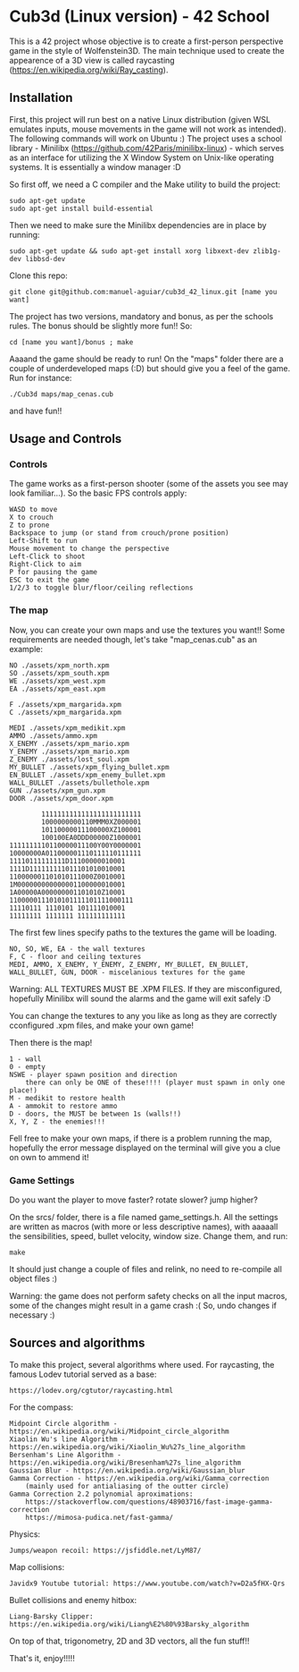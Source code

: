 # Cub3d (Linux version) - 42 School

This is a 42 project whose objective is to create a first-person perspective game in the style of Wolfenstein3D.
The main technique used to create the appearence of a 3D view is called raycasting (https://en.wikipedia.org/wiki/Ray_casting).

## Installation

First, this project will run best on a native Linux distribution (given WSL emulates inputs, mouse movements in the game will not work as intended).
The following commands will work on Ubuntu :)
The project uses a school library - Minilibx (https://github.com/42Paris/minilibx-linux) - which serves as an interface for utilizing the X Window System on Unix-like operating systems. It is essentially a window manager :D

So first off, we need a C compiler and the Make utility to build the project:

	sudo apt-get update
	sudo apt-get install build-essential

Then we need to make sure the Minilibx dependencies are in place by running:

	sudo apt-get update && sudo apt-get install xorg libxext-dev zlib1g-dev libbsd-dev

Clone this repo:

	git clone git@github.com:manuel-aguiar/cub3d_42_linux.git [name you want]

The project has two versions, mandatory and bonus, as per the schools rules.
The bonus should be slightly more fun!! So:

	cd [name you want]/bonus ; make

Aaaand the game should be ready to run! On the "maps" folder there are a couple of underdeveloped maps (:D) but should give you a feel of the game.
Run for instance:

	./Cub3d maps/map_cenas.cub

and have fun!!

## Usage and Controls

### Controls
The game works as a first-person shooter (some of the assets you see may look familiar...). So the basic FPS controls apply:

	WASD to move
	X to crouch
	Z to prone
	Backspace to jump (or stand from crouch/prone position)
 	Left-Shift to run
	Mouse movement to change the perspective
	Left-Click to shoot
	Right-Click to aim
	P for pausing the game
	ESC to exit the game
	1/2/3 to toggle blur/floor/ceiling reflections

### The map
Now, you can create your own maps and use the textures you want!!
Some requirements are needed though, let's take "map_cenas.cub" as an example:

	NO ./assets/xpm_north.xpm
	SO ./assets/xpm_south.xpm
	WE ./assets/xpm_west.xpm
	EA ./assets/xpm_east.xpm

	F ./assets/xpm_margarida.xpm
	C ./assets/xpm_margarida.xpm

	MEDI ./assets/xpm_medikit.xpm
	AMMO ./assets/ammo.xpm
	X_ENEMY ./assets/xpm_mario.xpm
	Y_ENEMY ./assets/xpm_mario.xpm
	Z_ENEMY ./assets/lost_soul.xpm
	MY_BULLET ./assets/xpm_flying_bullet.xpm
	EN_BULLET ./assets/xpm_enemy_bullet.xpm
	WALL_BULLET ./assets/bullethole.xpm
	GUN ./assets/xpm_gun.xpm
	DOOR ./assets/xpm_door.xpm

	        1111111111111111111111111
	        1000000000110MMM0XZ000001
	        10110000011100000XZ100001
	        100100EA0DDD00000Z1000001
	1111111110110000011100Y00Y0000001
	10000000A011000001110111110111111
	11110111111111D11100000010001
	1111D111111111011101010010001
	110000001101010111000Z0010001
	1M000000000000001100000010001
	1A00000A000000001101010Z10001
	1100000111010101111101111000111
	11110111 1110101 101111010001
	11111111 1111111 111111111111

The first few lines specify paths to the textures the game will be loading.

	NO, SO, WE, EA - the wall textures
	F, C - floor and ceiling textures
	MEDI, AMMO, X_ENEMY, Y_ENEMY, Z_ENEMY, MY_BULLET, EN_BULLET, WALL_BULLET, GUN, DOOR - miscelanious textures for the game

Warning: ALL TEXTURES MUST BE .XPM FILES. If they are misconfigured, hopefully Minilibx will sound the alarms and the game will exit safely :D

You can change the textures to any you like as long as they are correctly cconfigured .xpm files, and make your own game!

Then there is the map!

	1 - wall
	0 - empty
	NSWE - player spawn position and direction
		there can only be ONE of these!!!! (player must spawn in only one place!)
	M - medikit to restore health
	A - ammokit to restore ammo
	D - doors, the MUST be between 1s (walls!!)
	X, Y, Z - the enemies!!!

Fell free to make your own maps, if there is a problem running the map, hopefully the error message displayed on the terminal will give you a clue on own to ammend it!

### Game Settings

Do you want the player to move faster? rotate slower? jump higher?

On the srcs/ folder, there is a file named game_settings.h. All the settings are written as macros (with more or less descriptive names), with aaaaall the sensibilities, speed, bullet velocity, window size. Change them, and run:

	make

It should just change a couple of files and relink, no need to re-compile all object files :)

Warning: the game does not perform safety checks on all the input macros, some of the changes might result in a game crash :( So, undo changes if necessary :)

## Sources and algorithms

To make this project, several algorithms where used. For raycasting, the famous Lodev tutorial served as a base:

	https://lodev.org/cgtutor/raycasting.html

For the compass:

	Midpoint Circle algorithm - https://en.wikipedia.org/wiki/Midpoint_circle_algorithm
	Xiaolin Wu's line Algorithm - https://en.wikipedia.org/wiki/Xiaolin_Wu%27s_line_algorithm
	Bersenham's Line Algorithm - https://en.wikipedia.org/wiki/Bresenham%27s_line_algorithm
	Gaussian Blur - https://en.wikipedia.org/wiki/Gaussian_blur
	Gamma Correction - https://en.wikipedia.org/wiki/Gamma_correction
		(mainly used for antialiasing of the outter circle)
	Gamma Correction 2.2 polynomial aproximations:
		https://stackoverflow.com/questions/48903716/fast-image-gamma-correction
		https://mimosa-pudica.net/fast-gamma/

Physics:

	Jumps/weapon recoil: https://jsfiddle.net/LyM87/

Map collisions:

	Javidx9 Youtube tutorial: https://www.youtube.com/watch?v=D2a5fHX-Qrs

Bullet collisions and enemy hitbox:

	Liang-Barsky Clipper: https://en.wikipedia.org/wiki/Liang%E2%80%93Barsky_algorithm

On top of that, trigonometry, 2D and 3D vectors, all the fun stuff!!

That's it, enjoy!!!!!

